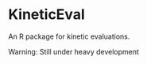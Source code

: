 KineticEval
===========

An R package for kinetic evaluations.

Warning: Still under heavy development
